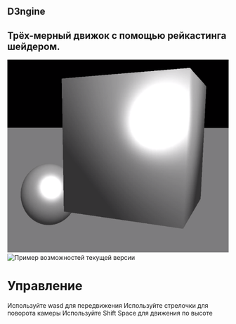 ## D3ngine
## Трёх-мерный движок с помощью рейкастинга шейдером.
![Пример работы текущей версии](https://github.com/LedinecMing/D3ngine/raw/main/Screenshots/снимок.png)
![Пример возможностей текущей версии](https://github.com/LedinecMing/D3ngine/raw/main/Screenshots/work.gif)
# Управление
Используйте wasd для передвижения
Используйте стрелочки для поворота камеры
Используйте Shift Space для движения по высоте

